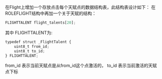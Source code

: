 在Flight上增加一个存放点击每个天赋点的数据结构表，此结构表设计如下：
在ROLEFLIGHT结构中再加一个关于天赋的结构：
```javascript
FLIGHTTALENT flight_talents[20];
```
其中 FLIGHTTALENT为:
```javascript
typedef struct _FlightTalent {
    uint8_t from_id;
    uint8_t to_id;
} FLIGHTTALENT;
```
from_id 表示当前天赋点是从from_id这个点激活的，
to_id 表示当前激活的天赋点下标